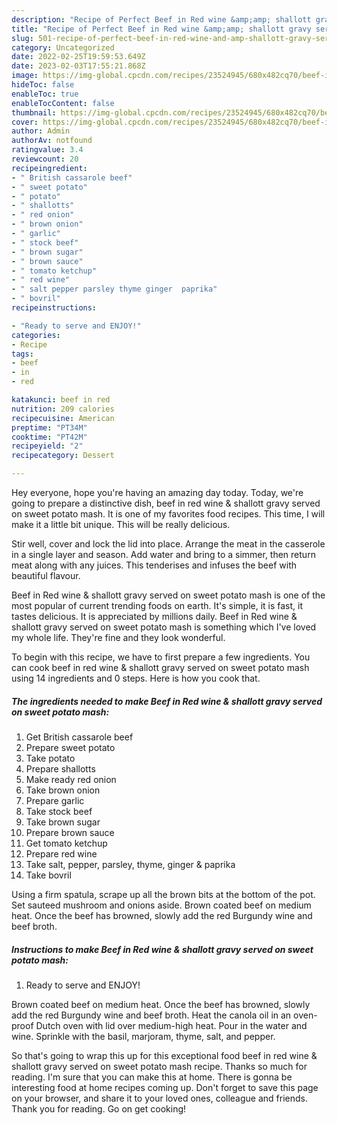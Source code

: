 ```yaml
---
description: "Recipe of Perfect Beef in Red wine &amp;amp; shallott gravy served on sweet potato mash"
title: "Recipe of Perfect Beef in Red wine &amp;amp; shallott gravy served on sweet potato mash"
slug: 501-recipe-of-perfect-beef-in-red-wine-and-amp-shallott-gravy-served-on-sweet-potato-mash
category: Uncategorized
date: 2022-02-25T19:59:53.649Z
date: 2023-02-03T17:55:21.868Z
image: https://img-global.cpcdn.com/recipes/23524945/680x482cq70/beef-in-red-wine-shallott-gravy-served-on-sweet-potato-mash-recipe-main-photo.jpg
hideToc: false
enableToc: true
enableTocContent: false
thumbnail: https://img-global.cpcdn.com/recipes/23524945/680x482cq70/beef-in-red-wine-shallott-gravy-served-on-sweet-potato-mash-recipe-main-photo.jpg
cover: https://img-global.cpcdn.com/recipes/23524945/680x482cq70/beef-in-red-wine-shallott-gravy-served-on-sweet-potato-mash-recipe-main-photo.jpg
author: Admin
authorAv: notfound
ratingvalue: 3.4
reviewcount: 20
recipeingredient:
- " British cassarole beef"
- " sweet potato"
- " potato"
- " shallotts"
- " red onion"
- " brown onion"
- " garlic"
- " stock beef"
- " brown sugar"
- " brown sauce"
- " tomato ketchup"
- " red wine"
- " salt pepper parsley thyme ginger  paprika"
- " bovril"
recipeinstructions:

- "Ready to serve and ENJOY!"
categories:
- Recipe
tags:
- beef
- in
- red

katakunci: beef in red 
nutrition: 209 calories
recipecuisine: American
preptime: "PT34M"
cooktime: "PT42M"
recipeyield: "2"
recipecategory: Dessert

---
```



Hey everyone, hope you're having an amazing day today. Today, we're going to prepare a distinctive dish, beef in red wine &amp; shallott gravy served on sweet potato mash. It is one of my favorites food recipes. This time, I will make it a little bit unique. This will be really delicious.

Stir well, cover and lock the lid into place. Arrange the meat in the casserole in a single layer and season. Add water and bring to a simmer, then return meat along with any juices. This tenderises and infuses the beef with beautiful flavour.

Beef in Red wine &amp; shallott gravy served on sweet potato mash is one of the most popular of current trending foods on earth. It's simple, it is fast, it tastes delicious. It is appreciated by millions daily. Beef in Red wine &amp; shallott gravy served on sweet potato mash is something which I've loved my whole life. They're fine and they look wonderful.


To begin with this recipe, we have to first prepare a few ingredients. You can cook beef in red wine &amp; shallott gravy served on sweet potato mash using 14 ingredients and 0 steps. Here is how you cook that.

<!--inarticleads1-->

##### The ingredients needed to make Beef in Red wine &amp; shallott gravy served on sweet potato mash:

1. Get  British cassarole beef
1. Prepare  sweet potato
1. Take  potato
1. Prepare  shallotts
1. Make ready  red onion
1. Take  brown onion
1. Prepare  garlic
1. Take  stock beef
1. Take  brown sugar
1. Prepare  brown sauce
1. Get  tomato ketchup
1. Prepare  red wine
1. Take  salt, pepper, parsley, thyme, ginger &amp; paprika
1. Take  bovril


Using a firm spatula, scrape up all the brown bits at the bottom of the pot. Set sauteed mushroom and onions aside. Brown coated beef on medium heat. Once the beef has browned, slowly add the red Burgundy wine and beef broth. 

<!--inarticleads2-->

##### Instructions to make Beef in Red wine &amp; shallott gravy served on sweet potato mash:


1. Ready to serve and ENJOY!

Brown coated beef on medium heat. Once the beef has browned, slowly add the red Burgundy wine and beef broth. Heat the canola oil in an oven-proof Dutch oven with lid over medium-high heat. Pour in the water and wine. Sprinkle with the basil, marjoram, thyme, salt, and pepper. 

So that's going to wrap this up for this exceptional food beef in red wine &amp; shallott gravy served on sweet potato mash recipe. Thanks so much for reading. I'm sure that you can make this at home. There is gonna be interesting food at home recipes coming up. Don't forget to save this page on your browser, and share it to your loved ones, colleague and friends. Thank you for reading. Go on get cooking!
